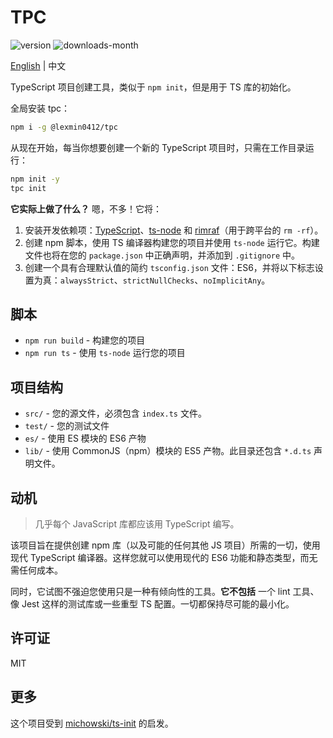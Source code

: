 # TPC

![version](https://img.shields.io/npm/v/@lexmin0412/tpc) 
![downloads-month](https://img.shields.io/npm/dm/@lexmin0412/tpc)

[English](./README.md) | 中文

TypeScript 项目创建工具，类似于 `npm init`，但是用于 TS 库的初始化。

全局安装 tpc：

```sh
npm i -g @lexmin0412/tpc
```

从现在开始，每当你想要创建一个新的 TypeScript 项目时，只需在工作目录运行：

```sh
npm init -y
tpc init
```

**它实际上做了什么？** 嗯，不多！它将：

1. 安装开发依赖项：[TypeScript](https://github.com/Microsoft/TypeScript)、[ts-node](https://www.npmjs.com/package/ts-node) 和 [rimraf](https://github.com/isaacs/rimraf)（用于跨平台的 `rm -rf`）。
2. 创建 npm 脚本，使用 TS 编译器构建您的项目并使用 `ts-node` 运行它。构建文件也将在您的 `package.json` 中正确声明，并添加到 `.gitignore` 中。
3. 创建一个具有合理默认值的简约 `tsconfig.json` 文件：ES6，并将以下标志设置为真：`alwaysStrict`、`strictNullChecks`、`noImplicitAny`。

## 脚本

* `npm run build` - 构建您的项目
* `npm run ts` - 使用 `ts-node` 运行您的项目

## 项目结构

* `src/` - 您的源文件，必须包含 `index.ts` 文件。
* `test/` - 您的测试文件
* `es/` - 使用 ES 模块的 ES6 产物
* `lib/` - 使用 CommonJS（npm）模块的 ES5 产物。此目录还包含 `*.d.ts` 声明文件。

## 动机

> 几乎每个 JavaScript 库都应该用 TypeScript 编写。

该项目旨在提供创建 npm 库（以及可能的任何其他 JS 项目）所需的一切，使用现代 TypeScript 编译器。这样您就可以使用现代的 ES6 功能和静态类型，而无需任何成本。

同时，它试图不强迫您使用只是一种有倾向性的工具。**它不包括** 一个 lint 工具、像 Jest 这样的测试库或一些重型 TS 配置。一切都保持尽可能的最小化。

## 许可证

MIT

## 更多

这个项目受到 [michowski/ts-init](https://github.com/michowski/ts-init) 的启发。
